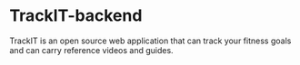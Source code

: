 # TrackIT-backend
TrackIT is an open source web application that can track your fitness goals and can carry reference videos and guides.
